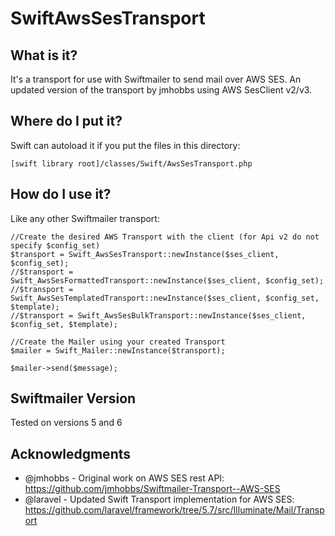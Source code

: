 # SwiftAwsSesTransport

## What is it?
It's a transport for use with Swiftmailer to send mail over AWS SES.
An updated version of the transport by jmhobbs using AWS SesClient v2/v3.

## Where do I put it?
[comment]: < The best way to use it is through [composer](https://getcomposer.org/). >

[comment]: <    $ composer require francescogabbrielli/swiftmailer-aws-ses-transport>

[comment]: < Which will bring in Swiftmailer if you don't already have it installed. >
[comment]: < Otherwise >
Swift can autoload it if you put the files in this directory:

    [swift library root]/classes/Swift/AwsSesTransport.php

## How do I use it?

Like any other Swiftmailer transport:

    //Create the desired AWS Transport with the client (for Api v2 do not specify $config_set)
    $transport = Swift_AwsSesTransport::newInstance($ses_client, $config_set);
    //$transport = Swift_AwsSesFormattedTransport::newInstance($ses_client, $config_set);
    //$transport = Swift_AwsSesTemplatedTransport::newInstance($ses_client, $config_set, $template);
    //$transport = Swift_AwsSesBulkTransport::newInstance($ses_client, $config_set, $template);
  
    //Create the Mailer using your created Transport
    $mailer = Swift_Mailer::newInstance($transport);
    
    $mailer->send($message);

## Swiftmailer Version

Tested on versions 5 and 6

## Acknowledgments
* @jmhobbs - Original work on AWS SES rest API: https://github.com/jmhobbs/Swiftmailer-Transport--AWS-SES
* @laravel - Updated Swift Transport implementation for AWS SES: https://github.com/laravel/framework/tree/5.7/src/Illuminate/Mail/Transport
